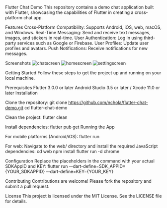 Flutter Chat Demo
This repository contains a demo chat application built with Flutter, showcasing the capabilities of Flutter in creating a cross-platform chat app.

Features
Cross-Platform Compatibility: Supports Android, iOS, web, macOS, and Windows.
Real-Time Messaging: Send and receive text messages, images, and stickers in real-time.
User Authentication: Log in using third-party services such as Google or Firebase.
User Profiles: Update user profiles and avatars.
Push Notifications: Receive notifications for new messages.

Screenshots
![chatscreen](https://github.com/user-attachments/assets/f5afb8c4-e09b-417d-9dcd-37561c641f6e)
![homescreen](https://github.com/user-attachments/assets/98ba0cbd-5446-479d-8962-b9494ae5a2e9)
![settingscreen](https://github.com/user-attachments/assets/22e42126-950e-4571-8b58-b35dfed51abe)

Getting Started
Follow these steps to get the project up and running on your local machine.

Prerequisites
Flutter 3.0.0 or later
Android Studio 3.5 or later / Xcode 11.0 or later
Installation

Clone the repository:
git clone https://github.com/nchola/flutter-chat-demo.git
cd flutter-chat-demo

Clean the project:
flutter clean

Install dependencies:
flutter pub get
Running the App

For mobile platforms (Android/iOS):
flutter run

For web:
Navigate to the web/ directory and install the required JavaScript dependencies:
cd web
npm install
flutter run -d chrome

Configuration
Replace the placeholders in the command with your actual SDKAppID and KEY:
flutter run --dart-define=SDK_APPID={YOUR_SDKAPPID} --dart-define=KEY={YOUR_KEY}

Contributing
Contributions are welcome! Please fork the repository and submit a pull request.

License
This project is licensed under the MIT License. See the LICENSE file for details.

